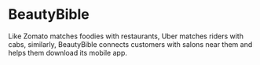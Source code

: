 # BeautyBible
Like Zomato matches foodies with restaurants, Uber matches riders with cabs, similarly, BeautyBible connects customers with salons near them and helps them download its mobile app. 
